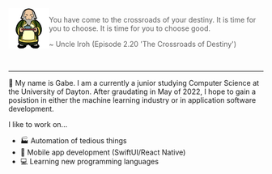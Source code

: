 <!--START_SECTION:iroh-->
<img height="80" align="left" src="https://raw.githubusercontent.com/jules2689/jules2689/master/iroh.png">
  
  > You have come to the crossroads of your destiny. It is time for you to choose. It is time for you to choose good.
  >
  > ~ Uncle Iroh (Episode 2.20 'The Crossroads of Destiny')
<!--END_SECTION:iroh-->

<br>

---

:wave: My name is Gabe.
I am a currently a junior studying Computer Science at the University of Dayton. After graudating in May of 2022, I hope to gain a posistion in either the machine learning industry or in application software development. 

I like to work on...
- :factory: Automation of tedious things
- :iphone: Mobile app development (SwiftUI/React Native)
- :computer: Learning new programming languages

